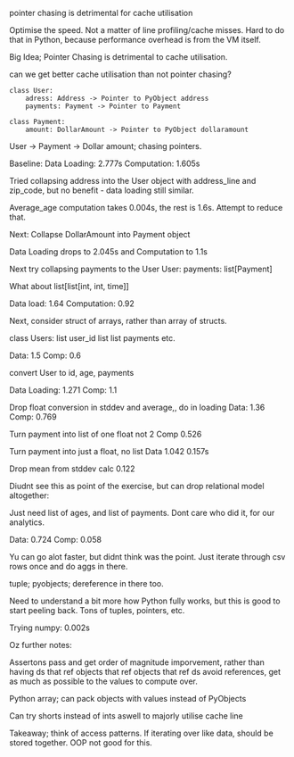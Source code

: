pointer chasing is detrimental for cache utilisation

Optimise the speed. Not a matter of line profiling/cache misses. Hard to do that in Python, because performance overhead is from the VM itself.

Big Idea; Pointer Chasing is detrimental to cache utilisation.

can we get better cache utilisation than not pointer chasing?

```
class User:
    adress: Address -> Pointer to PyObject address
    payments: Payment -> Pointer to Payment

class Payment:
    amount: DollarAmount -> Pointer to PyObject dollaramount
```

User -> Payment -> Dollar amount; chasing pointers.

Baseline:
Data Loading: 2.777s
Computation: 1.605s

Tried collapsing address into the User object with address_line and zip_code, but no benefit - data loading still similar.

Average_age computation takes 0.004s, the rest is 1.6s. Attempt to reduce that.

Next: Collapse DollarAmount into Payment object

Data Loading drops to 2.045s and Computation to 1.1s

Next try collapsing payments to the User
User:
payments: list[Payment]

What about list[list[int, int, time]]

Data load: 1.64
Computation: 0.92

Next, consider struct of arrays, rather than array of structs.

class Users:
list user_id
list list payments etc.

Data: 1.5
Comp: 0.6

convert User to id, age, payments

Data Loading: 1.271
Comp: 1.1

Drop float conversion in stddev and average,, do in loading
Data: 1.36
Comp: 0.769

Turn payment into list of one float not 2
Comp 0.526

Turn payment into just a float, no list
Data 1.042
0.157s

Drop mean from stddev calc
0.122

Diudnt see this as point of the exercise, but can drop relational model altogether:

Just need list of ages, and list of payments. Dont care who did it, for our analytics.

Data: 0.724
Comp: 0.058

Yu can go alot faster, but didnt think was the point. Just iterate through csv rows once and do aggs in there.

tuple; pyobjects; dereference in there too.

Need to understand a bit more how Python fully works, but this is good to start peeling back. Tons of tuples, pointers, etc.

Trying numpy:
0.002s

Oz further notes:

Assertons pass and get order of magnitude imporvement, rather than having ds that ref objects
that ref objects that ref ds
avoid references, get as much as possible to the values to compute over.

Python array; can pack objects with values instead of PyObjects

Can try shorts instead of ints aswell to majorly utilise cache line

Takeaway; think of access patterns. If iterating over like data, should be stored together.
OOP not good for this.
